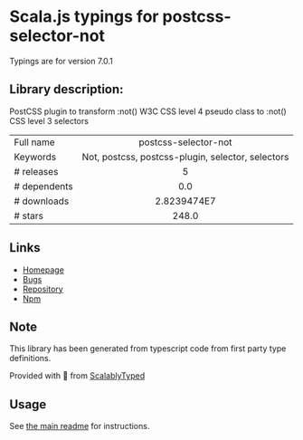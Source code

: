 
# Scala.js typings for postcss-selector-not

Typings are for version 7.0.1

## Library description:
PostCSS plugin to transform :not() W3C CSS level 4 pseudo class to :not() CSS level 3 selectors

|                    |                 |
| ------------------ | :-------------: |
| Full name          | postcss-selector-not |
| Keywords           | Not, postcss, postcss-plugin, selector, selectors |
| # releases         | 5 |
| # dependents       | 0.0 |
| # downloads        | 2.8239474E7 |
| # stars            | 248.0 |

## Links
- [Homepage](https://github.com/csstools/postcss-plugins/tree/main/plugins/postcss-selector-not#readme)
- [Bugs](https://github.com/csstools/postcss-plugins/issues)
- [Repository](https://github.com/csstools/postcss-plugins)
- [Npm](https://www.npmjs.com/package/postcss-selector-not)
    


## Note
This library has been generated from typescript code from first party type definitions.

Provided with :purple_heart: from [ScalablyTyped](https://github.com/oyvindberg/ScalablyTyped)

## Usage
See [the main readme](../../readme.md) for instructions.


